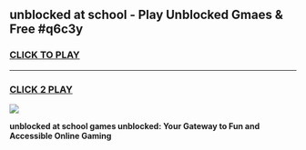 
## unblocked at school - Play Unblocked Gmaes & Free #q6c3y
<h3>
<a href="https://news.freeplayer.one?title=unblocked_at_school&ref=03M">CLICK TO PLAY</a></h3>
<hr>

<h3>
<a href="https://news.freeplayer.one?title=unblocked_at_school&ref=03M">CLICK 2 PLAY</a>
  
</h3>

<a href="https://news.freeplayer.one?title=unblocked_at_school&ref=03M"><img src="https://clearcache.store/games.png"></a>


**unblocked at school games unblocked: Your Gateway to Fun and Accessible Online Gaming**
